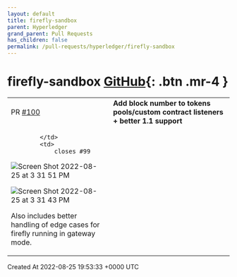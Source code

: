 ```yaml
---
layout: default
title: firefly-sandbox
parent: Hyperledger
grand_parent: Pull Requests
has_children: false
permalink: /pull-requests/hyperledger/firefly-sandbox
---
```


# firefly-sandbox <span class="fs-3 right-align">[GitHub](https://github.com/hyperledger/firefly-sandbox){: .btn .mr-4 }</span>


<div>
    <table>
        <tr>
            <td>
                PR <a href="https://github.com/hyperledger/firefly-sandbox/pull/100" class=".btn">#100</a>
            </td>
            <td>
                <b>
                    Add block number to tokens pools/custom contract listeners + better 1.1 support
                </b>
            </td>
        </tr>
        <tr>
            <td>
                
            </td>
            <td>
                closes #99 

![Screen Shot 2022-08-25 at 3 31 51 PM](https://user-images.githubusercontent.com/10987380/186755628-9cc44e8c-1736-4db6-9195-4520025859d6.png)

![Screen Shot 2022-08-25 at 3 31 43 PM](https://user-images.githubusercontent.com/10987380/186755632-f11c58c0-4246-4ab3-9876-1a13b423b51d.png)

Also includes better handling of edge cases for firefly running in gateway mode. 
            </td>
        </tr>
    </table>
    <div class="right-align">
        Created At 2022-08-25 19:53:33 +0000 UTC
    </div>
</div>

